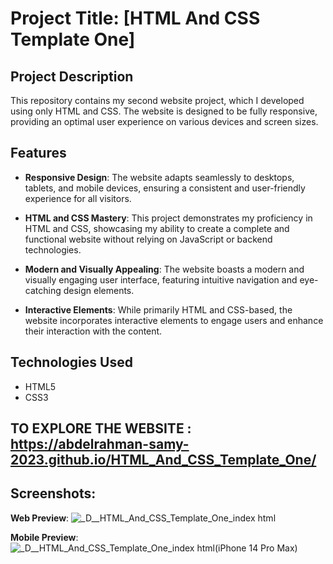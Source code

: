 # Project Title: [HTML And CSS Template One] 

## Project Description

This repository contains my second website project, which I developed using only HTML and CSS. The website is designed to be fully responsive, providing an optimal user experience on various devices and screen sizes.

## Features

- **Responsive Design**: The website adapts seamlessly to desktops, tablets, and mobile devices, ensuring a consistent and user-friendly experience for all visitors.

- **HTML and CSS Mastery**: This project demonstrates my proficiency in HTML and CSS, showcasing my ability to create a complete and functional website without relying on JavaScript or backend technologies.

- **Modern and Visually Appealing**: The website boasts a modern and visually engaging user interface, featuring intuitive navigation and eye-catching design elements.

- **Interactive Elements**: While primarily HTML and CSS-based, the website incorporates interactive elements to engage users and enhance their interaction with the content.

## Technologies Used

- HTML5
- CSS3

## TO EXPLORE THE WEBSITE : <https://abdelrahman-samy-2023.github.io/HTML_And_CSS_Template_One/>

## Screenshots:


**Web Preview**:
![_D__HTML_And_CSS_Template_One_index html](https://github.com/abdelrahman-samy-2023/HTML_And_CSS_Template_One/assets/152280780/3c47e7f3-7f57-4113-96d2-374767aa9e64)


**Mobile Preview**: 
![_D__HTML_And_CSS_Template_One_index html(iPhone 14 Pro Max)](https://github.com/abdelrahman-samy-2023/HTML_And_CSS_Template_One/assets/152280780/4c5dba5a-a005-4f5e-b11c-76be98c12ecb)
